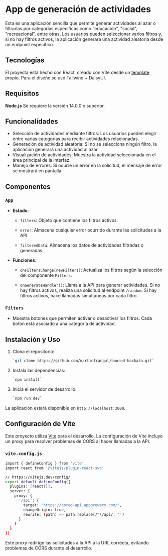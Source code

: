 
# App de generación de actividades

Esta es una aplicación sencilla que permite generar actividades al azar o filtrarlas por categorías específicas como "educación", "social", "recreacional", entre otras. Los usuarios pueden seleccionar varios filtros y, si no hay filtros activos, la aplicación generará una actividad aleatoria desde un endpoint específico.

## Tecnologías

El proyecta está hecho con React, creado con Vite desde un [template](https://github.com/martinfrangul/Starter-Template-React-Tailwind-DaisyUI) propio.
Para el diseño se usó Tailwind + DaisyUI.

## Requisitos
**Node.js**
Se requiere la versión 14.0.0 o superior.

## Funcionalidades

- Selección de actividades mediante filtros: Los usuarios pueden elegir entre varias categorías para recibir actividades relacionadas.
- Generación de actividad aleatoria: Si no se selecciona ningún filtro, la aplicación generará una actividad al azar.
- Visualización de actividades: Muestra la actividad seleccionada en el área principal de la interfaz.
- Manejo de errores: Si ocurre un error en la solicitud, el mensaje de error se mostrará en pantalla.

## Componentes

### `App`
- **Estado**:
  - `filters`: Objeto que contiene los filtros activos.
  
  - `error`: Almacena cualquier error ocurrido durante las solicitudes a la API.
  
  - `filteredData`: Almacena los datos de actividades filtradas o generadas.
  
- **Funciones**:
  - `onFiltersChange(newFilters)`: Actualiza los filtros según la selección del componente `Filters`.
  
  - `onGenerateHandler()`: Llama a la API para generar actividades. Si no hay filtros activos, realiza una solicitud al endpoint `/random`. Si hay filtros activos, hace llamadas simultáneas por cada filtro.
  
### `Filters`
- Muestra botones que permiten activar o desactivar los filtros. Cada botón está asociado a una categoría de actividad.

## Instalación y Uso

1.  Clona el repositorio:
    
    ```bash   
    `git clone https://github.com/martinfrangul/boored-hackato.git` 
    ```
    
2.  Instala las dependencias:
    
    ```bash
    `npm install` 
3.  Inicia el servidor de desarrollo:
    ```bash    
    `npm run dev` 
    ```

La aplicación estará disponible en `http://localhost:3000`.


## Configuración de Vite

Este proyecto utiliza [Vite](https://vitejs.dev/) para el desarrollo. La configuración de Vite incluye un proxy para resolver problemas de CORS al hacer llamadas a la API.

### `vite.config.js`

```bash
import { defineConfig } from 'vite'
import react from '@vitejs/plugin-react-swc'

// https://vitejs.dev/config/
export default defineConfig({
  plugins: [react()],
  server: {
    proxy: {
      '/api': {
        target: 'https://bored-api.appbrewery.com/',
        changeOrigin: true,
        rewrite: (path) => path.replace(/^\/api/, '')
      }
    }
  }
})
```

Este proxy redirige las solicitudes a la API a la URL correcta, evitando problemas de CORS durante el desarrollo.


